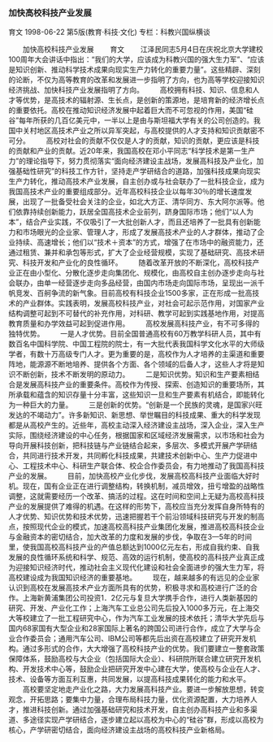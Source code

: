 ### 加快高校科技产业发展
育文
1998-06-22
第5版(教育·科技·文化)
专栏：科教兴国纵横谈

　　加快高校科技产业发展
　　育文
　　江泽民同志5月4日在庆祝北京大学建校100周年大会讲话中指出：“我们的大学，应该成为科教兴国的强大生力军”、“应该是知识创新、推动科学技术成果向现实生产力转化的重要力量”。这些精辟、深刻的论断，不仅为高等教育的改革和发展进一步指明了方向，也为高等学校迎接知识经济挑战、加快科技产业发展指明了方向。
　　高校拥有科技、知识、信息和人才等优势，是高技术的辐射源、生长点，是创新的策源地，是培育新的经济增长点的重要依托。高校在推动知识经济发展中起着巨大而不可忽视的作用，美国“硅谷”每年所获的几百亿美元中，一半以上是由与斯坦福大学有关的公司创造的。我国中关村地区高技术产业之所以异军突起，与高校提供的人才支持和知识贡献密不可分。
　　高校对社会的贡献不仅仅是人才的贡献，知识的贡献，更应该是科技的贡献和产业的贡献。近20年来，我国高校在邓小平同志“科学技术是第一生产力”的理论指导下，努力贯彻落实“面向经济建设主战场，发展高科技及产业化，加强基础性研究”的科技工作方针，坚持走产学研结合的道路，加强科技成果向现实生产力转化，推动高技术产业发展，自主创办或与社会联办了一批科技企业，成为我国高技术产业的重要组成部分。近年高校科技企业以每年30％的增长速度发展，出现了一批备受社会关注的企业，如北大方正、清华同方、东大阿尔派等。他们依靠持续创新能力，跃居全国高技术企业前列，跻身国际市场；他们“以人为本”，结合产业实践，不仅吸引了一大批创新人才，而且还培养了一批具有创新能力和市场眼光的企业家、管理人才，形成了发展高技术产业的人才群体，推动了企业持续、高速增长；他们以“技术＋资本”的方式，增强了在市场中的融资能力，还通过租赁、兼并和承包等形式，扩大了企业经营规模，实现了基础研究、高技术研究、科技开发和产业化的良性循环。
　　随着改革开放的不断深化，高校科技产业正在由小型化、分散化逐步走向集团化、规模化，由高校自主创办逐步走向与社会联办，由单一经营逐步走向多品经营，由国内市场走向国际市场，呈现出一派千帆竞发、百舸争流的新气象。目前高校有科技企业1500多家，正在形成一批高技术的产业群体。实践表明，发展高校科技产业，对社会可起示范作用，对国家产业结构调整可起到不可替代的补充作用，对科研、教学可起到实践基地作用，对提高教育质量和办学效益可起到促进作用。
　　高校发展高科技产业，有不可多得的独特优势。
　　一是人才优势。目前全国普通高校有60万教学科研人员，其中有数百名中国科学院、中国工程院的院士，有一大批代表我国科学文化水平的大师级学者，有数十万高级专门人才。更为重要的是，高校作为人才培养的主渠道和重要阵地，能源源不断地培养、提供各个方面、各个领域的后备人才，这些人才将是知识不断创新，技术不断发明的原动力。
　　二是知识优势。知识和生产要素相结合是发展高科技产业的重要条件。高校作为传授、探索、创造知识的重要场所，其所承载和蕴含的知识存量十分丰富，这些知识一旦和生产要素有机结合，即能转化为一种巨大的力量。
　　三是创新的优势。“创新是一个民族的灵魂，是国家兴旺发达的不竭动力”。许多新知识、新思想、举世瞩目的科技成果、重大的科学发现都是从高校产生的。近些年，高校主动深入经济建设主战场，深入企业，深入生产实际，围绕经济建设的中心任务，根据国家和区域经济发展需求，以市场和社会为导向开展科技创新，把科技链与产业链结合起来，多层次、多模式开展产学研结合，共同进行技术开发，共同孵化科技成果，共建技术创新中心、生产力促进中心、工程技术中心、科研生产联合体、校企合作委员会，有力地推动了我国高科技产业的发展。
　　目前，加快高校产业化步伐，发展高校高科技产业面临大好时机。现在，国有企业正在进行调整结构，转换机制，减员增效，扭亏增盈的战略性调整，这就需要经历一个改革、搞活的过程。这在时间和空间上无疑为高校高科技产业的发展提供了难得的机遇。在这样的形势下，高校应当充分发挥自身所特有的人才优势、知识优势和技术优势，迅速把握若干个前沿领域科技研究与开发的制高点，按照现代企业的模式，加速高校高科技产业集团化发展，推进高校高科技企业与金融资本的密切结合，加大改革的力度和发展的步伐，争取在3—5年的时间里，使我国高校高科技产业的产值总额达到1000亿元左右，形成自我约束、自我发展的良性循环系统和科学、规范、高效的运行机制，使高校的高科技产业真正成为迎接知识经济时代，推动社会主义现代化建设和社会全面进步的强大生力军，将高校建设成为我国知识经济的重要基地。
　　现在，越来越多的有远见的企业家认识到高校在发展高技术产业方面所具有的优势，积极寻求和高校进行广泛的合作。上海新黄浦集团公司投资1．2亿元与复旦大学携手合作，进行人类新基因的研究、开发、产业化工作；上海汽车工业总公司先后投入1000多万元，在上海交大等校建立了一批工程研究中心，作为汽车工业发展的技术依托；清华大学先后与国内68家国有大型企业和28家国际上著名的跨国公司进行合作，成立了大学与企业合作委员会；通用汽车公司、IBM公司等都先后出资在高校建立了研究开发机构。通过多形式的合作，大大增强了高校科技产业的优势。我们要建立一整套政策保障体系，鼓励高校与大企业（包括国际大企业）、科研院所联合建立研究开发机构、开发技术中心等，鼓励企业把研究开发中心建在大学，使高校与企业在人才、技术、设备等方面互利互惠，共同发展，以提高科技成果转化的能力和水平。
　　高校要坚定地走产业化之路，大力发展高科技产业。要进一步解放思想，转变观念，开拓思路；要集中力量，合理布局科技力量，优化资源配置，大力培养人才，推进科技创新。通过加强基础研究和技术开发，自主创办高科技产业和多渠道、多途径实现产学研结合，逐步建立起以高校为中心的“硅谷”群，形成以高校为核心，产学研密切结合，面向经济建设主战场的高校科技产业新格局。
